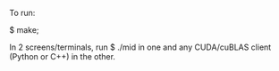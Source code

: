 To run:

$ make;

In 2 screens/terminals, run $ ./mid in one and any CUDA/cuBLAS client (Python or C++) in the other.
